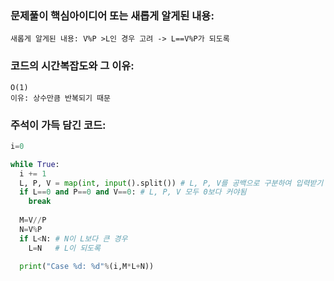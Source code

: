 ### 문제풀이 핵심아이디어 또는 새롭게 알게된 내용: 
    새롭게 알게된 내용: V%P >L인 경우 고려 -> L==V%P가 되도록  
    
### 코드의 시간복잡도와 그 이유:
    O(1)
    이유: 상수만큼 반복되기 때문 
    
    
### 주석이 가득 담긴 코드:
```python
i=0

while True:
  i += 1
  L, P, V = map(int, input().split()) # L, P, V를 공백으로 구분하여 입력받기
  if L==0 and P==0 and V==0: # L, P, V 모두 0보다 커야됨
    break
      
  M=V//P
  N=V%P 
  if L<N: # N이 L보다 큰 경우
    L=N   # L이 되도록
      
  print("Case %d: %d"%(i,M*L+N))
```
